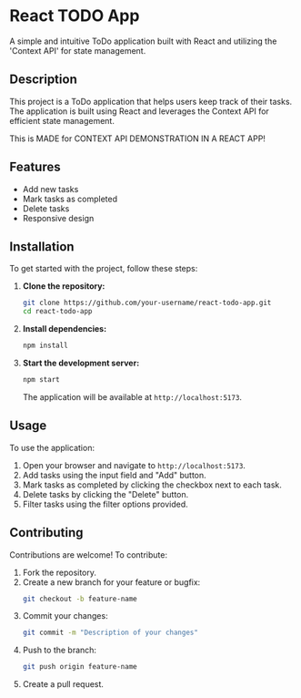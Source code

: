 

# React TODO App

A simple and intuitive ToDo application built with React and utilizing the 'Context API' for state management.

## Description

This project is a ToDo application that helps users keep track of their tasks. The application is built using React and leverages the Context API for efficient state management.

This is MADE for CONTEXT API DEMONSTRATION IN A REACT APP!

## Features

- Add new tasks
- Mark tasks as completed
- Delete tasks
- Responsive design

## Installation

To get started with the project, follow these steps:

1. **Clone the repository:**
   ```bash
   git clone https://github.com/your-username/react-todo-app.git
   cd react-todo-app
   ```

2. **Install dependencies:**
   ```bash
   npm install
   ```

3. **Start the development server:**
   ```bash
   npm start
   ```

   The application will be available at `http://localhost:5173`.

## Usage

To use the application:

1. Open your browser and navigate to `http://localhost:5173`.
2. Add tasks using the input field and "Add" button.
3. Mark tasks as completed by clicking the checkbox next to each task.
4. Delete tasks by clicking the "Delete" button.
5. Filter tasks using the filter options provided.



## Contributing

Contributions are welcome! To contribute:

1. Fork the repository.
2. Create a new branch for your feature or bugfix:
   ```bash
   git checkout -b feature-name
   ```
3. Commit your changes:
   ```bash
   git commit -m "Description of your changes"
   ```
4. Push to the branch:
   ```bash
   git push origin feature-name
   ```
5. Create a pull request.

